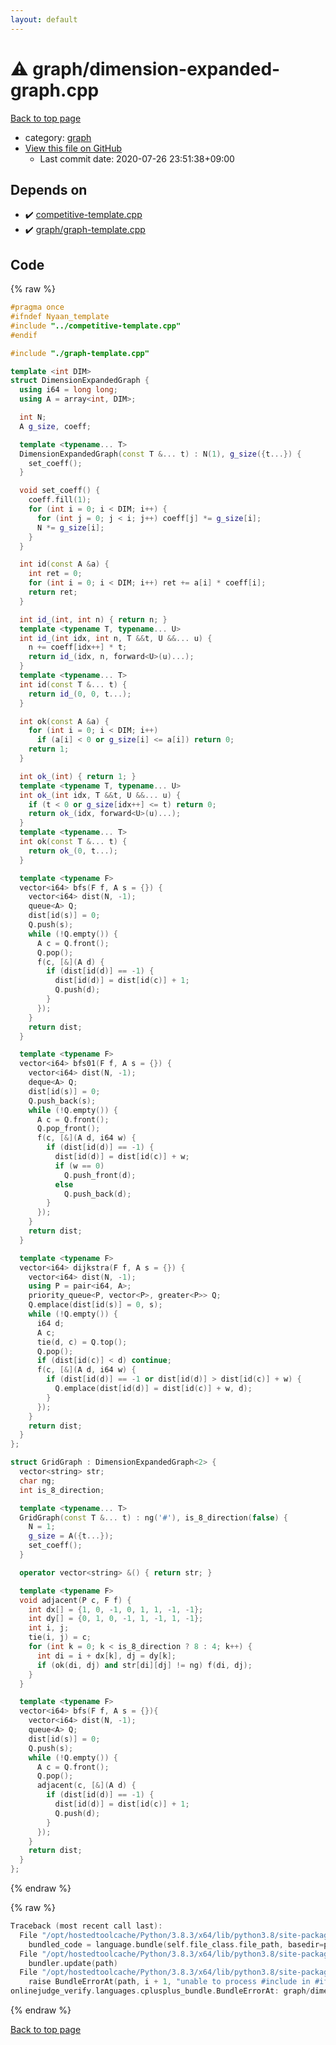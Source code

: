 ```yaml
---
layout: default
---
```


<!-- mathjax config similar to math.stackexchange -->
<script type="text/javascript" async
  src="https://cdnjs.cloudflare.com/ajax/libs/mathjax/2.7.5/MathJax.js?config=TeX-MML-AM_CHTML">
</script>
<script type="text/x-mathjax-config">
  MathJax.Hub.Config({
    TeX: { equationNumbers: { autoNumber: "AMS" }},
    tex2jax: {
      inlineMath: [ ['$','$'] ],
      processEscapes: true
    },
    "HTML-CSS": { matchFontHeight: false },
    displayAlign: "left",
    displayIndent: "2em"
  });
</script>

<script type="text/javascript" src="https://cdnjs.cloudflare.com/ajax/libs/jquery/3.4.1/jquery.min.js"></script>
<script src="https://cdn.jsdelivr.net/npm/jquery-balloon-js@1.1.2/jquery.balloon.min.js" integrity="sha256-ZEYs9VrgAeNuPvs15E39OsyOJaIkXEEt10fzxJ20+2I=" crossorigin="anonymous"></script>
<script type="text/javascript" src="../../assets/js/copy-button.js"></script>
<link rel="stylesheet" href="../../assets/css/copy-button.css" />


# :warning: graph/dimension-expanded-graph.cpp

<a href="../../index.html">Back to top page</a>

* category: <a href="../../index.html#f8b0b924ebd7046dbfa85a856e4682c8">graph</a>
* <a href="{{ site.github.repository_url }}/blob/master/graph/dimension-expanded-graph.cpp">View this file on GitHub</a>
    - Last commit date: 2020-07-26 23:51:38+09:00




## Depends on

* :heavy_check_mark: <a href="../competitive-template.cpp.html">competitive-template.cpp</a>
* :heavy_check_mark: <a href="graph-template.cpp.html">graph/graph-template.cpp</a>


## Code

<a id="unbundled"></a>
{% raw %}
```cpp
#pragma once
#ifndef Nyaan_template
#include "../competitive-template.cpp"
#endif

#include "./graph-template.cpp"

template <int DIM>
struct DimensionExpandedGraph {
  using i64 = long long;
  using A = array<int, DIM>;

  int N;
  A g_size, coeff;

  template <typename... T>
  DimensionExpandedGraph(const T &... t) : N(1), g_size({t...}) {
    set_coeff();
  }

  void set_coeff() {
    coeff.fill(1);
    for (int i = 0; i < DIM; i++) {
      for (int j = 0; j < i; j++) coeff[j] *= g_size[i];
      N *= g_size[i];
    }
  }

  int id(const A &a) {
    int ret = 0;
    for (int i = 0; i < DIM; i++) ret += a[i] * coeff[i];
    return ret;
  }

  int id_(int, int n) { return n; }
  template <typename T, typename... U>
  int id_(int idx, int n, T &&t, U &&... u) {
    n += coeff[idx++] * t;
    return id_(idx, n, forward<U>(u)...);
  }
  template <typename... T>
  int id(const T &... t) {
    return id_(0, 0, t...);
  }

  int ok(const A &a) {
    for (int i = 0; i < DIM; i++)
      if (a[i] < 0 or g_size[i] <= a[i]) return 0;
    return 1;
  }

  int ok_(int) { return 1; }
  template <typename T, typename... U>
  int ok_(int idx, T &&t, U &&... u) {
    if (t < 0 or g_size[idx++] <= t) return 0;
    return ok_(idx, forward<U>(u)...);
  }
  template <typename... T>
  int ok(const T &... t) {
    return ok_(0, t...);
  }

  template <typename F>
  vector<i64> bfs(F f, A s = {}) {
    vector<i64> dist(N, -1);
    queue<A> Q;
    dist[id(s)] = 0;
    Q.push(s);
    while (!Q.empty()) {
      A c = Q.front();
      Q.pop();
      f(c, [&](A d) {
        if (dist[id(d)] == -1) {
          dist[id(d)] = dist[id(c)] + 1;
          Q.push(d);
        }
      });
    }
    return dist;
  }

  template <typename F>
  vector<i64> bfs01(F f, A s = {}) {
    vector<i64> dist(N, -1);
    deque<A> Q;
    dist[id(s)] = 0;
    Q.push_back(s);
    while (!Q.empty()) {
      A c = Q.front();
      Q.pop_front();
      f(c, [&](A d, i64 w) {
        if (dist[id(d)] == -1) {
          dist[id(d)] = dist[id(c)] + w;
          if (w == 0)
            Q.push_front(d);
          else
            Q.push_back(d);
        }
      });
    }
    return dist;
  }

  template <typename F>
  vector<i64> dijkstra(F f, A s = {}) {
    vector<i64> dist(N, -1);
    using P = pair<i64, A>;
    priority_queue<P, vector<P>, greater<P>> Q;
    Q.emplace(dist[id(s)] = 0, s);
    while (!Q.empty()) {
      i64 d;
      A c;
      tie(d, c) = Q.top();
      Q.pop();
      if (dist[id(c)] < d) continue;
      f(c, [&](A d, i64 w) {
        if (dist[id(d)] == -1 or dist[id(d)] > dist[id(c)] + w) {
          Q.emplace(dist[id(d)] = dist[id(c)] + w, d);
        }
      });
    }
    return dist;
  }
};

struct GridGraph : DimensionExpandedGraph<2> {
  vector<string> str;
  char ng;
  int is_8_direction;

  template <typename... T>
  GridGraph(const T &... t) : ng('#'), is_8_direction(false) {
    N = 1;
    g_size = A({t...});
    set_coeff();
  }

  operator vector<string> &() { return str; }

  template <typename F>
  void adjacent(P c, F f) {
    int dx[] = {1, 0, -1, 0, 1, 1, -1, -1};
    int dy[] = {0, 1, 0, -1, 1, -1, 1, -1};
    int i, j;
    tie(i, j) = c;
    for (int k = 0; k < is_8_direction ? 8 : 4; k++) {
      int di = i + dx[k], dj = dy[k];
      if (ok(di, dj) and str[di][dj] != ng) f(di, dj);
    }
  }

  template <typename F>
  vector<i64> bfs(F f, A s = {}){
    vector<i64> dist(N, -1);
    queue<A> Q;
    dist[id(s)] = 0;
    Q.push(s);
    while (!Q.empty()) {
      A c = Q.front();
      Q.pop();
      adjacent(c, [&](A d) {
        if (dist[id(d)] == -1) {
          dist[id(d)] = dist[id(c)] + 1;
          Q.push(d);
        }
      });
    }
    return dist;
  }
};
```
{% endraw %}

<a id="bundled"></a>
{% raw %}
```cpp
Traceback (most recent call last):
  File "/opt/hostedtoolcache/Python/3.8.3/x64/lib/python3.8/site-packages/onlinejudge_verify/docs.py", line 349, in write_contents
    bundled_code = language.bundle(self.file_class.file_path, basedir=pathlib.Path.cwd())
  File "/opt/hostedtoolcache/Python/3.8.3/x64/lib/python3.8/site-packages/onlinejudge_verify/languages/cplusplus.py", line 185, in bundle
    bundler.update(path)
  File "/opt/hostedtoolcache/Python/3.8.3/x64/lib/python3.8/site-packages/onlinejudge_verify/languages/cplusplus_bundle.py", line 306, in update
    raise BundleErrorAt(path, i + 1, "unable to process #include in #if / #ifdef / #ifndef other than include guards")
onlinejudge_verify.languages.cplusplus_bundle.BundleErrorAt: graph/dimension-expanded-graph.cpp: line 3: unable to process #include in #if / #ifdef / #ifndef other than include guards

```
{% endraw %}

<a href="../../index.html">Back to top page</a>

